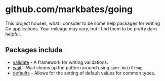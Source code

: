 # github.com/markbates/going

This project houses, what I consider to be some help packages for writing Go applications. Your mileage may vary, but I find them to be pretty darn helpful.

## Packages include

* [validate](./validate) - A framework for writing validations.
* [wait](./wait) - Wait cleans up the pattern around using `sync.WaitGroup`.
* [defaults](./defaults) - Allows for the setting of default values for common types.

